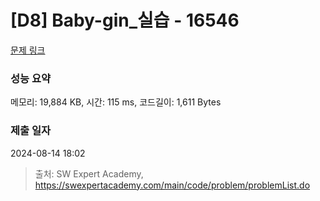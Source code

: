 # [D8] Baby-gin_실습 - 16546 

[문제 링크](https://swexpertacademy.com/main/code/problem/problemDetail.do?contestProbId=AYZS3UfKuQgDFARc) 

### 성능 요약

메모리: 19,884 KB, 시간: 115 ms, 코드길이: 1,611 Bytes

### 제출 일자

2024-08-14 18:02



> 출처: SW Expert Academy, https://swexpertacademy.com/main/code/problem/problemList.do